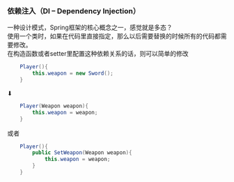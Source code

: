 ### 依赖注入（DI – Dependency Injection）
一种设计模式，Spring框架的核心概念之一，感觉就是多态？  
使用一个类时，如果在代码里直接指定，那么以后需要替换的时候所有的代码都需要修改。  
在构造函数或者setter里配置这种依赖关系的话，则可以简单的修改  
```java
    Player(){  
        this.weapon = new Sword();  
    }  
```
⬇
```java
    Player(Weapon weapon){  
        this.weapon = weapon;  
    }
```
或者
```java
    Player(){  
        public SetWeapon(Weapon weapon){
            this.weapon = weapon;
        }
    }
```
